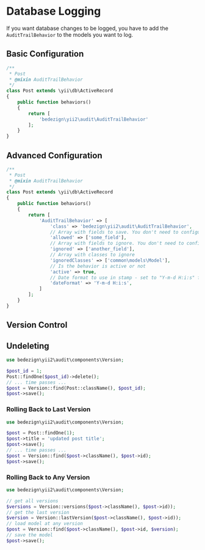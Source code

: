 # Database Logging

If you want database changes to be logged, you have to add the `AuditTrailBehavior` to the models you want to log.

## Basic Configuration

```php
/**
 * Post
 * @mixin AuditTrailBehavior
 */
class Post extends \yii\db\ActiveRecord
{
    public function behaviors()
    {
        return [
            'bedezign\yii2\audit\AuditTrailBehavior'
        ];
    }
}
```

## Advanced Configuration

```php
/**
 * Post
 * @mixin AuditTrailBehavior
 */
class Post extends \yii\db\ActiveRecord
{
    public function behaviors()
    {
        return [
            'AuditTrailBehavior' => [
                'class' => 'bedezign\yii2\audit\AuditTrailBehavior',
                // Array with fields to save. You don't need to configure both `allowed` and `ignored`
                'allowed' => ['some_field'],
                // Array with fields to ignore. You don't need to configure both `allowed` and `ignored`
                'ignored' => ['another_field'],
                // Array with classes to ignore
                'ignoredClasses' => ['common\models\Model'],
                // Is the behavior is active or not
                'active' => true,
                // Date format to use in stamp - set to "Y-m-d H:i:s" for datetime or "U" for timestamp
                'dateFormat' => 'Y-m-d H:i:s',
            ]
        ];
    }
}
```


## Version Control

## Undeleting

```php
use bedezign\yii2\audit\components\Version;

$post_id = 1;
Post::findOne($post_id)->delete();
// ... time passes ...
$post = Version::find(Post::className(), $post_id);
$post->save();
```

### Rolling Back to Last Version

```php
use bedezign\yii2\audit\components\Version;

$post = Post::findOne(1);
$post->title = 'updated post title';
$post->save();
// ... time passes ...
$post = Version::find($post->className(), $post->id);
$post->save();
```

### Rolling Back to Any Version

```php
use bedezign\yii2\audit\components\Version;

// get all versions
$versions = Version::versions($post->className(), $post->id));
// get the last version
$version = Version::lastVersion($post->className(), $post->id));
// load model at any version
$post = Version::find($post->className(), $post->id, $version);
// save the model
$post->save();
```

